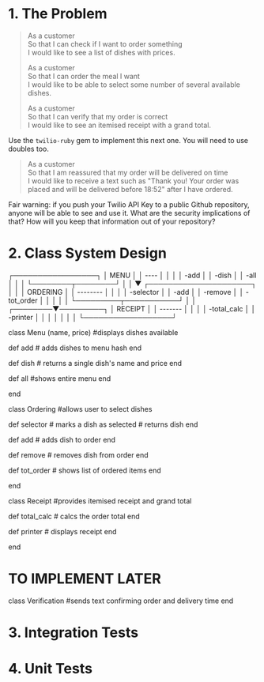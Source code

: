 # 1. The Problem

> As a customer  
> So that I can check if I want to order something  
> I would like to see a list of dishes with prices.
> 
> As a customer  
> So that I can order the meal I want  
> I would like to be able to select some number of several available dishes.
> 
> As a customer  
> So that I can verify that my order is correct  
> I would like to see an itemised receipt with a grand total.

Use the `twilio-ruby` gem to implement this next one. You will need to use
doubles too.

> As a customer  
> So that I am reassured that my order will be delivered on time  
> I would like to receive a text such as "Thank you! Your order was placed and
> will be delivered before 18:52" after I have ordered.

Fair warning: if you push your Twilio API Key to a public Github repository,
anyone will be able to see and use it. What are the security implications of
that? How will you keep that information out of your repository?


# 2. Class System Design



   ┌─────────────────┐
   │     MENU        │
   │     ----        │
   │                 │
   │     -add        │
   │     -dish       │
   │     -all        │
   │                 │
   └────────┬────────┘
            │
            │
            ▼
   ┌─────────────────────┐
   │                     │
   │    ORDERING         │
   │    --------         │
   │                     │
   │    -selector        │
   │    -add             │
   │    -remove          │
   │    -tot_order       │
   │                     │
   │                     │
   └─────────┬───────────┘
             │
             │
    ┌────────▼─────────┐
    │  RECEIPT         │
    │  -------         │
    │                  │
    │  -total_calc     │
    │  -printer        │
    │                  │
    │                  │
    │                  │
    └──────────────────┘







class Menu (name, price)
  #displays dishes available

  def add
    # adds dishes to menu hash
  end

  def dish
    # returns a single dish's name and price
  end

  def all
    #shows entire menu
  end

end

class Ordering
  #allows user to select dishes

  def selector
    # marks a dish as selected
    # returns dish
  end

  def add
    # adds dish to order
  end

  def remove
    # removes dish from order
  end

  def tot_order
    # shows list of ordered items
  end

end

class Receipt
  #provides itemised receipt and grand total

  def total_calc
    # calcs the order total
  end

  def printer
    # displays receipt
  end

end

# TO IMPLEMENT LATER
class Verification
  #sends text confirming order and delivery time 
end






# 3. Integration Tests









# 4. Unit Tests